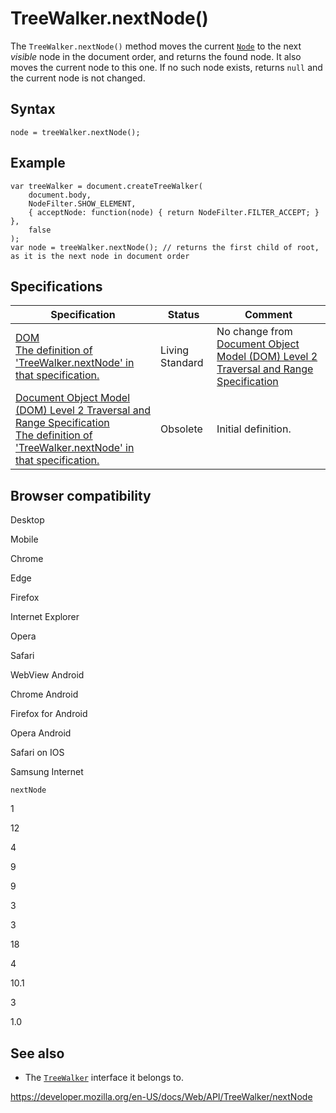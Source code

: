 TreeWalker.nextNode()
=====================

The `TreeWalker.nextNode()` method moves the current [`Node`](../node) to the next *visible* node in the document order, and returns the found node. It also moves the current node to this one. If no such node exists, returns `null` and the current node is not changed.

Syntax
------

    node = treeWalker.nextNode();

Example
-------

    var treeWalker = document.createTreeWalker(
        document.body,
        NodeFilter.SHOW_ELEMENT,
        { acceptNode: function(node) { return NodeFilter.FILTER_ACCEPT; } },
        false
    );
    var node = treeWalker.nextNode(); // returns the first child of root, as it is the next node in document order

Specifications
--------------

<table><thead><tr class="header"><th>Specification</th><th>Status</th><th>Comment</th></tr></thead><tbody><tr class="odd"><td><a href="https://dom.spec.whatwg.org/#dom-treewalker-nextnode">DOM<br />
<span class="small">The definition of 'TreeWalker.nextNode' in that specification.</span></a></td><td><span class="spec-living">Living Standard</span></td><td>No change from <a href="https://www.w3.org/TR/DOM-Level-2-Traversal-Range/">Document Object Model (DOM) Level 2 Traversal and Range Specification</a></td></tr><tr class="even"><td><a href="https://www.w3.org/TR/DOM-Level-2-Traversal-Range/traversal.html#Traversal-TreeWalker-nextNode">Document Object Model (DOM) Level 2 Traversal and Range Specification<br />
<span class="small">The definition of 'TreeWalker.nextNode' in that specification.</span></a></td><td><span class="spec-obsolete">Obsolete</span></td><td>Initial definition.</td></tr></tbody></table>

Browser compatibility
---------------------

Desktop

Mobile

Chrome

Edge

Firefox

Internet Explorer

Opera

Safari

WebView Android

Chrome Android

Firefox for Android

Opera Android

Safari on IOS

Samsung Internet

`nextNode`

1

12

4

9

9

3

3

18

4

10.1

3

1.0

See also
--------

-   The [`TreeWalker`](../treewalker) interface it belongs to.

<a href="https://developer.mozilla.org/en-US/docs/Web/API/TreeWalker/nextNode" class="_attribution-link">https://developer.mozilla.org/en-US/docs/Web/API/TreeWalker/nextNode</a>

